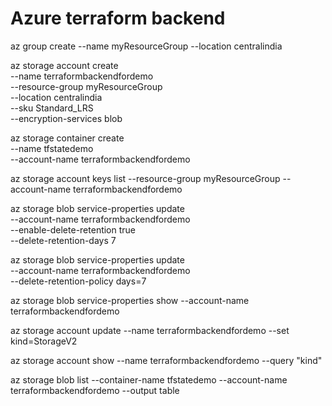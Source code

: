 # Azure terraform backend

az group create --name myResourceGroup --location centralindia

az storage account create \
  --name terraformbackendfordemo \
  --resource-group myResourceGroup \
  --location centralindia \
  --sku Standard_LRS \
  --encryption-services blob

az storage container create \
  --name tfstatedemo \
  --account-name terraformbackendfordemo

az storage account keys list --resource-group myResourceGroup --account-name terraformbackendfordemo

az storage blob service-properties update \
  --account-name terraformbackendfordemo \
  --enable-delete-retention true \
  --delete-retention-days 7


az storage blob service-properties update \
  --account-name terraformbackendfordemo \
  --delete-retention-policy days=7

az storage blob service-properties show --account-name terraformbackendfordemo

az storage account update --name terraformbackendfordemo --set kind=StorageV2

az storage account show --name terraformbackendfordemo --query "kind"

az storage blob list --container-name tfstatedemo --account-name terraformbackendfordemo --output table
